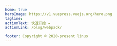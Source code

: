 ```yaml
---
home: true
heroImage: https://v1.vuepress.vuejs.org/hero.png
tagline:
actionText: 快速开始 →
actionLink: /blog/webpack/

footer: Copyright © 2020-present linus
---
```

